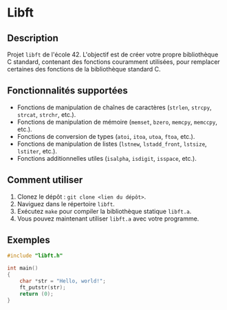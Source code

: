 # Libft

## Description

Projet `libft` de l'école 42. L'objectif est de créer votre propre bibliothèque C standard, contenant des fonctions couramment utilisées, pour remplacer certaines des fonctions de la bibliothèque standard C.

## Fonctionnalités supportées

- Fonctions de manipulation de chaînes de caractères (`strlen`, `strcpy`, `strcat`, `strchr`, etc.).
- Fonctions de manipulation de mémoire (`memset`, `bzero`, `memcpy`, `memccpy`, etc.).
- Fonctions de conversion de types (`atoi`, `itoa`, `utoa`, `ftoa`, etc.).
- Fonctions de manipulation de listes (`lstnew`, `lstadd_front`, `lstsize`, `lstiter`, etc.).
- Fonctions additionnelles utiles (`isalpha`, `isdigit`, `isspace`, etc.).

## Comment utiliser

1. Clonez le dépôt : `git clone <lien du dépôt>`.
2. Naviguez dans le répertoire `libft`.
3. Exécutez `make` pour compiler la bibliothèque statique `libft.a`.
4. Vous pouvez maintenant utiliser `libft.a` avec votre programme.

## Exemples

```c
#include "libft.h"

int main()
{
    char *str = "Hello, world!";
    ft_putstr(str);
    return (0);
}
